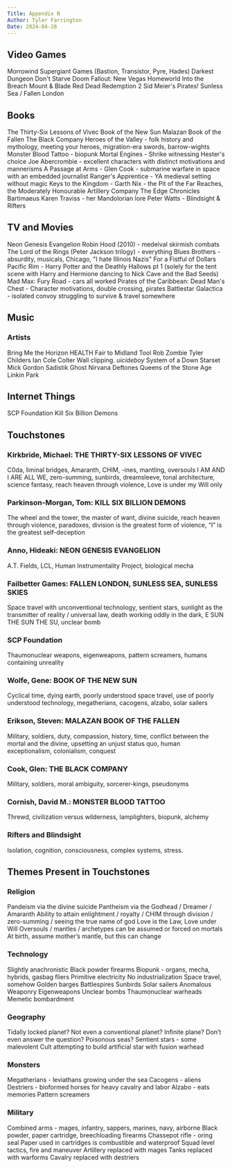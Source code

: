 ```yaml
---
Title: Appendix N
Author: Tyler Farrington
Date: 2024-04-28
---
```


## Video Games

Morrowind
Supergiant Games (Bastion, Transistor, Pyre, Hades)
Darkest Dungeon
Don't Starve
Doom
Fallout: New Vegas
Homeworld
Into the Breach
Mount & Blade
Red Dead Redemption 2
Sid Meier's Pirates!
Sunless Sea / Fallen London

## Books

The Thirty-Six Lessons of Vivec
Book of the New Sun
Malazan Book of the Fallen
The Black Company
Heroes of the Valley - folk history and mythology, meeting your heroes, migration-era swords, barrow-wights
Monster Blood Tattoo - biopunk
Mortal Engines - Shrike witnessing Hester's choice
Joe Abercrombie - excellent characters with distinct motivations and mannerisms
A Passage at Arms - Glen Cook - submarine warfare in space with an embedded journalist
Ranger's Apprentice - YA medieval setting without magic
Keys to the Kingdom - Garth Nix - the Pit of the Far Reaches, the Moderately Honourable Artillery Company
The Edge Chronicles
Bartimaeus
Karen Traviss - her Mandolorian lore
Peter Watts - Blindsight & Rifters

## TV and Movies

Neon Genesis Evangelion
Robin Hood (2010) - medeival skirmish combats
The Lord of the Rings (Peter Jackson trilogy) - everything
Blues Brothers - absurdity, musicals, Chicago, "I hate Illinois Nazis"
For a Fistful of Dollars
Pacific Rim - 
Harry Potter and the Deathly Hallows pt 1 (solely for the tent scene with Harry and Hermione dancing to Nick Cave and the Bad Seeds)
Mad Max: Fury Road - cars all worked
Pirates of the Caribbean: Dead Man's Chest - Character motivations, double crossing, pirates
Battlestar Galactica - isolated convoy struggling to survive & travel somewhere

## Music

### Artists

Bring Me the Horizon
HEALTH
Fair to Midland
Tool
Rob Zombie
Tyler Childers
Ian Cole
Colter Wall
clipping.
$uicideboy$
System of a Down
Starset
Mick Gordon
Sadistik
Ghost
Nirvana
Deftones
Queens of the Stone Age
Linkin Park

## Internet Things

SCP Foundation
Kill Six Billion Demons




## Touchstones

### Kirkbride, Michael: THE THIRTY-SIX LESSONS OF VIVEC 

C0da, liminal bridges, Amaranth, CHIM, -ines, mantling, oversouls I AM AND I ARE ALL WE, zero-summing, sunbirds, dreamsleeve, tonal architecture, science fantasy, reach heaven through violence, Love is under my Will only

### Parkinson-Morgan, Tom: KILL SIX BILLION DEMONS

The wheel and the tower, the master of want, divine suicide, reach heaven through violence, paradoxes, division is the greatest form of violence, “I” is the greatest self-deception

### Anno, Hideaki: NEON GENESIS EVANGELION

A.T. Fields, LCL, Human Instrumentality Project, biological mecha

### Failbetter Games: FALLEN LONDON, SUNLESS SEA, SUNLESS SKIES

Space travel with unconventional technology, sentient stars, sunlight as the transmitter of reality / universal law, death working oddly in the dark, E SUN THE SUN THE SU, unclear bomb

### SCP Foundation

Thaumonuclear weapons, eigenweapons, pattern screamers, humans containing unreality

### Wolfe, Gene: BOOK OF THE NEW SUN

Cyclical time, dying earth, poorly understood space travel, use of poorly understood technology, megatherians, cacogens, alzabo, solar sailers

### Erikson, Steven: MALAZAN BOOK OF THE FALLEN

Military, soldiers, duty, compassion, history, time, conflict between the mortal and the divine, upsetting an unjust status quo, human exceptionalism, colonialism, conquest

### Cook, Glen: THE BLACK COMPANY

Military, soldiers, moral ambiguity, sorcerer-kings, pseudonyms

### Cornish, David M.: MONSTER BLOOD TATTOO

Threwd, civilization versus wilderness, lamplighters, biopunk, alchemy

### Rifters and Blindsight

Isolation, cognition, consciousness, complex systems, stress.

## Themes Present in Touchstones

### Religion

Pandeism via the divine suicide
Pantheism via the Godhead / Dreamer / Amaranth
Ability to attain enlightment / royalty / CHIM through division / zero-summing / seeing the true name of god
Love is the Law, Love under Will
Oversouls / mantles / archetypes can be assumed or forced on mortals
At birth, assume mother’s mantle, but this can change

### Technology

Slightly anachronistic
Black powder firearms
Biopunk - organs, mecha, hybrids, gasbag fliers
Primitive electricity
No industrialization
Space travel, somehow
Golden barges
Battlespires
Sunbirds
Solar sailers
Anomalous Weaponry
Eigenweapons
Unclear bombs
Thaumonuclear warheads
Memetic bombardment

### Geography

Tidally locked planet?
Not even a conventional planet?
Infinite plane?
Don’t even answer the question?
Poisonous seas?
Sentient stars - some malevolent
Cult attempting to build artificial star with fusion warhead

### Monsters

Megatherians - leviathans growing under the sea
Cacogens - aliens
Destriers - bioformed horses for heavy cavalry and labor
Alzabo - eats memories
Pattern screamers

### Military

Combined arms - mages, infantry, sappers, marines, navy, airborne
Black powder, paper cartridge, breechloading firearms
Chassepot rifle - oring seal
Paper used in cartridges is combustible and waterproof
Squad level tactics, fire and maneuver
Artillery replaced with mages
Tanks replaced with warforms
Cavalry replaced with destriers
